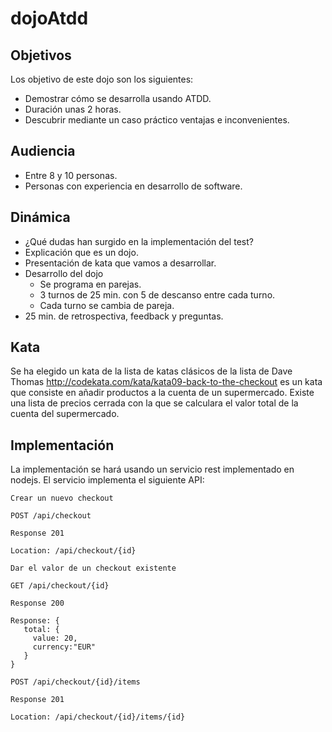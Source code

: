 # dojoAtdd

## Objetivos

Los objetivo de este dojo son los siguientes:

* Demostrar cómo se desarrolla usando ATDD.
* Duración unas 2 horas.
* Descubrir mediante un caso práctico ventajas e inconvenientes.

## Audiencia

* Entre 8 y 10 personas.
* Personas con experiencia en desarrollo de software.

## Dinámica

* ¿Qué dudas han surgido en la implementación del test?
* Explicación que es un dojo.
* Presentación de kata que vamos a desarrollar.
* Desarrollo del dojo
  * Se programa en parejas.
  * 3 turnos de 25 min. con 5 de descanso entre cada turno.
  * Cada turno se cambia de pareja.
* 25 min. de retrospectiva, feedback y preguntas.

## Kata

Se ha elegido un kata de la lista de katas clásicos de la lista de Dave Thomas http://codekata.com/kata/kata09-back-to-the-checkout es un kata que consiste en añadir productos a la cuenta de un supermercado. Existe una lista de precios cerrada con la que se calculara el valor total de la cuenta del supermercado.

## Implementación

La implementación se hará usando un servicio rest implementado en nodejs. El servicio implementa el siguiente API:

```
Crear un nuevo checkout

POST /api/checkout

Response 201

Location: /api/checkout/{id}

```

```
Dar el valor de un checkout existente

GET /api/checkout/{id}

Response 200

Response: {
   total: {
     value: 20,
     currency:"EUR"
   }
}
```

```
POST /api/checkout/{id}/items

Response 201

Location: /api/checkout/{id}/items/{id}

```
